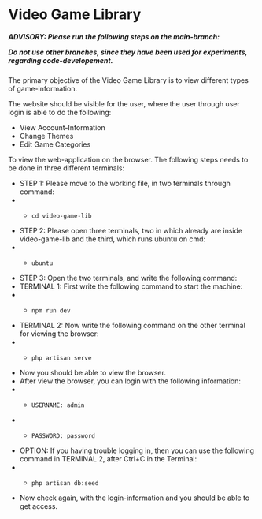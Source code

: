 <h1>Video Game Library</h1>

<h5>ADVISORY: Please run the following steps on the main-branch:

Do not use other branches, since they have been used for experiments, regarding code-developement.</h2>
<p>
The primary objective of the Video Game Library is to view different types of game-information.

The website should be visible for the user, where the user through user login is able to do the following:
*   View Account-Information
*   Change Themes
*   Edit Game Categories

To view the web-application on the browser. The following steps needs to be done in three different terminals:
*   STEP 1: Please move to the working file, in two terminals through command:
* *     cd video-game-lib

*   STEP 2: Please open three terminals, two in which already are inside video-game-lib and the third, which runs ubuntu on cmd:
* *     ubuntu

*   STEP 3: Open the two terminals, and write the following command:
*   TERMINAL 1: First write the following command to start the machine:
* *     npm run dev
*   TERMINAL 2: Now write the following command on the other terminal for viewing the browser:
* *     php artisan serve

* Now you should be able to view the browser. 
* After view the browser, you can login with the following information:
* *     USERNAME: admin
* *     PASSWORD: password

* OPTION: If you having trouble logging in, then you can use the following command in TERMINAL 2, after Ctrl+C in the Terminal:
* *     php artisan db:seed
* Now check again, with the login-information and you should be able to get access.



</p>
